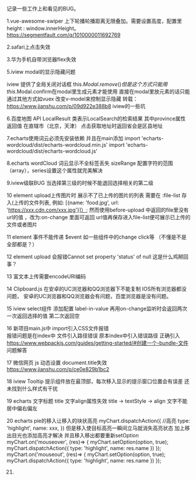 记录一些工作上和看见的BUG。 

1.vue-awesome-swiper   上下轮播轮播距离无限叠加。需要设置高度，配置里 height : window.innerHeight。https://segmentfault.com/q/1010000011692769

2.safari上点击失效

3.华为手机自带浏览器flex失效

5.iview modal的显示隐藏问题

iview 提供了全局关闭对话框 this.$Modal.remove()
但是这个方式只能用this.$Modal.confirm在modal里生成元素才能使用
直接在modal里放元素的话只能通过其他方式如vuex 改变v-model来控制显示隐藏
转载：https://www.jianshu.com/p/09d922e388b8   iview的一些坑

6.百度地图
API LocalResult 类表示LocalSearch的检索结果 其中province属性返回值 在直辖市（北京，天津） 点击获取地址时返回省会是区县地址

7.echarts使用词云必须先安装依赖 并且在main添加
import 'echarts-wordcloud/dist/echarts-wordcloud.min.js'
import 'echarts-wordcloud/dist/echarts-wordcloud.js'

8.echarts wordCloud 词云显示不全标签丢失
 sizeRange 配置字符的范围（array），series设置这个属性就完美解决
 
9.iview级联BUG 当选择第三级的时候不能退回选择相关的第二级

10 element upload上传图片时 展示不了已上传的图片的列表
需要在 :file-list 存入(上传的文件列表, 例如: [{name: 'food.jpg', url: 'https://xxx.cdn.com/xxx.jpg'}]）;
然而使用before-upload 中返回的file里没有url的值 ，改为:on-change 里面可返回 url值再保存进入file-list便可展示已上传的文件或者图片

11 element 事件不能传递 $event 如一些组件中的change click等 （不懂是不是全部都是？）

12 element upload 会报错Cannot set property 'status' of null 这是什么鸡掰回事？

13 富文本上传需要encodeURI编码

14 Clipboard.js 在安卓的UC浏览器和QQ浏览器下不能复制 IOS所有浏览器都没问题， 安卓的UC浏览器和QQ浏览器会有问题，百度浏览器是没有问题。

15 iview select组件 添加配置 label-in-value	 再用on-change监听时会返回两次 一次返回选择的值 第二次返回空

16 新项目main.js中 import引入CSS文件报错  
报错问题是在index中 文件引入路径错误
原本index中引入错误路径 <script src="./src/main.js"></script> 
正确引入  <script src="main.js"></script>
https://www.webpackjs.com/guides/getting-started/#创建一个-bundle-文件  问题解答

17 微信网页 js 动态设置 document.title失效  https://www.jianshu.com/p/ce0e829b1bc2

18 iview Tooltip  提示组件放在最顶部，每次移入显示的提示窗口位置会有误差 还未找到什么样式有干扰

19 echarts 文字标题 title 文字align属性失效  title -> textStyle -> align  文字不能居中偏右偏左

20 echarts pie的移入让移入的块状高亮 
myChart.dispatchAction({ //高亮
   type: 'highlight',
   name: xxx,
 }) 
 但是移入使目标高亮一瞬间立马就消失高亮状态 加上移出目光也添加高亮才解决 并且移入移出都要重新setOption 
   myChart.on('mouseover', (res)=> {
      myChart.setOption(option, true);
       myChart.dispatchAction({
           type: 'highlight',
           name: res.name
       })
   });   
    myChart.on('mouseout', (res)=> {
      myChart.setOption(option, true);
       myChart.dispatchAction({
           type: 'highlight',
           name: res.name
       })
   });   

21.





